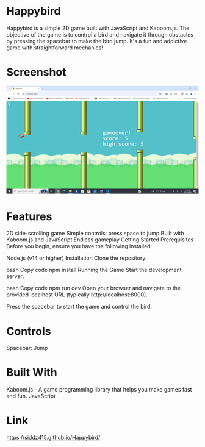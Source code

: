 # Happybird
Happybird is a simple 2D game built with JavaScript and Kaboom.js. The objective of the game is to control a bird and navigate it through obstacles by pressing the spacebar to make the bird jump. It's a fun and addictive game with straightforward mechanics!

# Screenshot
![Happybird Screenshot](happybird/screenshots/screenshot1.png)

# Features
2D side-scrolling game
Simple controls: press space to jump
Built with Kaboom.js and JavaScript
Endless gameplay
Getting Started
Prerequisites
Before you begin, ensure you have the following installed:

Node.js (v14 or higher)
Installation
Clone the repository:


bash
Copy code
npm install
Running the Game
Start the development server:

bash
Copy code
npm run dev
Open your browser and navigate to the provided localhost URL (typically http://localhost:8000).

Press the spacebar to start the game and control the bird.

# Controls
Spacebar: Jump
# Built With
Kaboom.js - A game programming library that helps you make games fast and fun.
JavaScript

# Link
https://siddz415.github.io/Happybird/